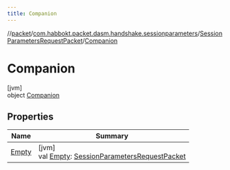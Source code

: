 ```yaml
---
title: Companion
---
```

//[packet](../../../../index.html)/[com.habbokt.packet.dasm.handshake.sessionparameters](../../index.html)/[SessionParametersRequestPacket](../index.html)/[Companion](index.html)



# Companion



[jvm]\
object [Companion](index.html)



## Properties


| Name | Summary |
|---|---|
| [Empty](-empty.html) | [jvm]<br>val [Empty](-empty.html): [SessionParametersRequestPacket](../index.html) |

